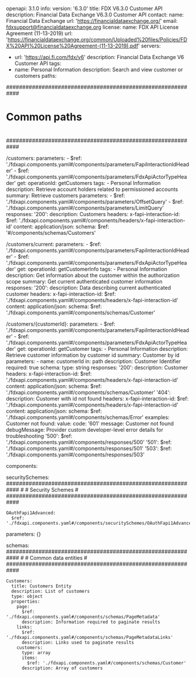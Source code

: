 openapi: 3.1.0
info:
  version: '6.3.0'
  title: FDX V6.3.0 Customer API
  description: Financial Data Exchange V6.3.0 Customer API
  contact:
    name: Financial Data Exchange
    url: 'https://financialdataexchange.org/'
    email: fdxsupport@financialdataexchange.org
  license:
    name: FDX API License Agreement (11-13-2019)
    url: 'https://financialdataexchange.org/common/Uploaded%20files/Policies/FDX%20API%20License%20Agreement-(11-13-2019).pdf'
servers:
  - url: 'https://api.fi.com/fdx/v6'
    description: Financial Data Exchange V6 Customer API
tags:
  - name: Personal Information
    description: Search and view customer or customers
paths:

  ############################################################
  #
  # Common paths
  #
  ############################################################

  /customers:
    parameters:
      - $ref: './fdxapi.components.yaml#/components/parameters/FapiInteractionIdHeader'
      - $ref: './fdxapi.components.yaml#/components/parameters/FdxApiActorTypeHeader'
    get:
      operationId: getCustomers
      tags:
        - Personal Information
      description: Retrieve account holders related to permissioned accounts
      summary: Retrieve customers
      parameters:
        - $ref: './fdxapi.components.yaml#/components/parameters/OffsetQuery'
        - $ref: './fdxapi.components.yaml#/components/parameters/LimitQuery'
      responses:
        '200':
          description: Customers
          headers:
            x-fapi-interaction-id:
              $ref: './fdxapi.components.yaml#/components/headers/x-fapi-interaction-id'
          content:
            application/json:
              schema:
                $ref: '#/components/schemas/Customers'

  /customers/current:
    parameters:
      - $ref: './fdxapi.components.yaml#/components/parameters/FapiInteractionIdHeader'
      - $ref: './fdxapi.components.yaml#/components/parameters/FdxApiActorTypeHeader'
    get:
      operationId: getCustomerInfo
      tags:
        - Personal Information
      description: Get information about the customer within the authorization scope
      summary: Get current authenticated customer information
      responses:
        '200':
          description: Data describing current authenticated customer
          headers:
            x-fapi-interaction-id:
              $ref: './fdxapi.components.yaml#/components/headers/x-fapi-interaction-id'
          content:
            application/json:
              schema:
                $ref: './fdxapi.components.yaml#/components/schemas/Customer'

  /customers/{customerId}:
    parameters:
      - $ref: './fdxapi.components.yaml#/components/parameters/FapiInteractionIdHeader'
      - $ref: './fdxapi.components.yaml#/components/parameters/FdxApiActorTypeHeader'
    get:
      operationId: getCustomer
      tags:
        - Personal Information
      description: Retrieve customer information by customer id
      summary: Customer by id
      parameters:
        - name: customerId
          in: path
          description: Customer Identifier
          required: true
          schema:
            type: string
      responses:
        '200':
          description: Customer
          headers:
            x-fapi-interaction-id:
              $ref: './fdxapi.components.yaml#/components/headers/x-fapi-interaction-id'
          content:
            application/json:
              schema:
                $ref: './fdxapi.components.yaml#/components/schemas/Customer'
        '404':
          description: Customer with id not found
          headers:
            x-fapi-interaction-id:
              $ref: './fdxapi.components.yaml#/components/headers/x-fapi-interaction-id'
          content:
            application/json:
              schema:
                $ref: './fdxapi.components.yaml#/components/schemas/Error'
              examples:
                Customer not found:
                  value:
                    code: '601'
                    message: Customer not found
                    debugMessage: Provider custom developer-level error details for troubleshooting
        '500':
          $ref: './fdxapi.components.yaml#/components/responses/500'
        '501':
          $ref: './fdxapi.components.yaml#/components/responses/501'
        '503':
          $ref: './fdxapi.components.yaml#/components/responses/503'

components:

  securitySchemes:
    ############################################################
    #
    # Security Schemes
    #
    ############################################################

    OAuthFapi1Advanced:
      $ref: './fdxapi.components.yaml#/components/securitySchemes/OAuthFapi1Advanced'

  parameters: {}

  schemas:
    ############################################################
    #
    # Common data entities
    #
    ############################################################

    Customers:
      title: Customers Entity
      description: List of customers
      type: object
      properties:
        page:
          $ref: './fdxapi.components.yaml#/components/schemas/PageMetadata'
          description: Information required to paginate results
        links:
          $ref: './fdxapi.components.yaml#/components/schemas/PageMetadataLinks'
          description: Links used to paginate results
        customers:
          type: array
          items:
            $ref: './fdxapi.components.yaml#/components/schemas/Customer'
          description: Array of customers
